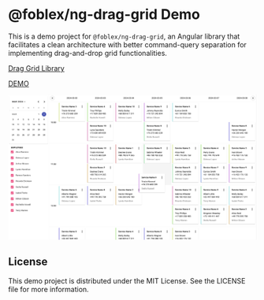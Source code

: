 # @foblex/ng-drag-grid Demo

This is a demo project for `@foblex/ng-drag-grid`, an Angular library that facilitates a clean architecture with better command-query separation for implementing drag-and-drop grid functionalities.

[Drag Grid Library](https://github.com/siarheihuzarevich/f-ng-calendar-demo)

[DEMO](https://siarheihuzarevich.github.io/f-ng-calendar-demo)

![Example View](example.png)

## License

This demo project is distributed under the MIT License. See the LICENSE file for more information.
